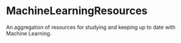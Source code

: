 # MachineLearningResources
An aggregation of resources for studying and keeping up to date with Machine Learning. 
